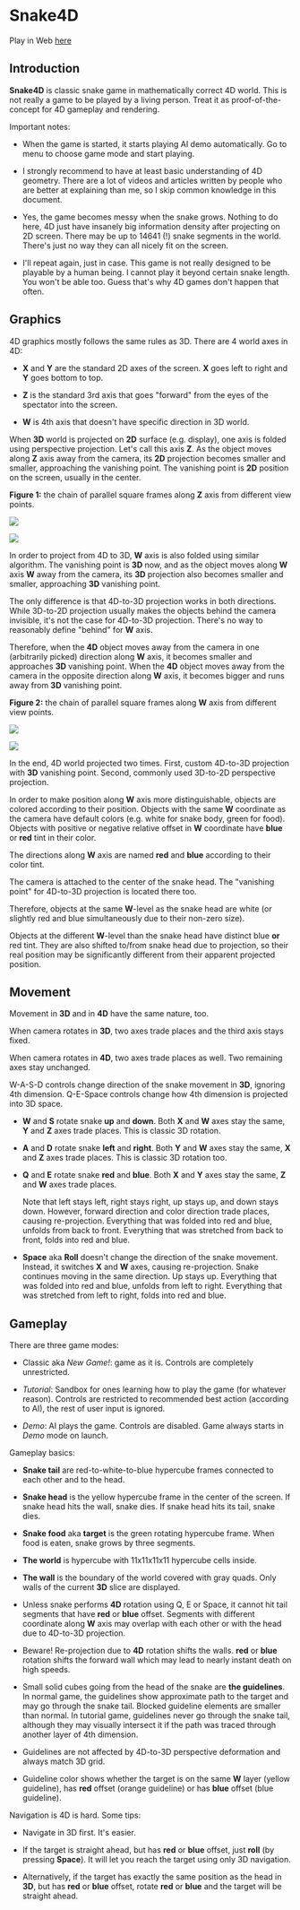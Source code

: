 # Snake4D

Play in Web [here](https://eugeneko.github.io/Snake4D/Snake4D.html)

## Introduction

**Snake4D** is classic snake game in mathematically correct 4D world.
This is not really a game to be played by a living person.
Treat it as proof-of-the-concept for 4D gameplay and rendering.

Important notes:

- When the game is started, it starts playing AI demo automatically.
Go to menu to choose game mode and start playing.

- I strongly recommend to have at least basic understanding of 4D geometry.
There are a lot of videos and articles written by people who are better at explaining than me,
so I skip common knowledge in this document.

- Yes, the game becomes messy when the snake grows.
Nothing to do here, 4D just have insanely big information density after projecting on 2D screen.
There may be up to 14641 (!) snake segments in the world. There's just no way they can all nicely fit on the screen.

- I'll repeat again, just in case. This game is not really designed to be playable by a human being.
I cannot play it beyond certain snake length. You won't be able too. Guess that's why 4D games don't happen that often.

## Graphics

4D graphics mostly follows the same rules as 3D.
There are 4 world axes in 4D:

- **X** and **Y** are the standard 2D axes of the screen. **X** goes left to right and **Y** goes bottom to top.

- **Z** is the standard 3rd axis that goes "forward" from the eyes of the spectator into the screen.

- **W** is 4th axis that doesn't have specific direction in 3D world.

When **3D** world is projected on **2D** surface (e.g. display), one axis is folded using perspective projection.
Let's call this axis **Z**. As the object moves along **Z** axis away from the camera,
its **2D** projection becomes smaller and smaller, approaching the vanishing point.
The vanishing point is **2D** position on the screen, usually in the center.

**Figure 1:** the chain of parallel square frames along **Z** axis from different view points.

![](Docs/Project-3D-to-2D-eye.svg)

![](Docs/Project-3D-to-2D-side.svg)

In order to project from 4D to 3D, **W** axis is also folded using similar algorithm.
The vanishing point is **3D** now, and as the object moves along **W** axis **W** away from the camera,
its **3D** projection also becomes smaller and smaller, approaching **3D** vanishing point.

The only difference is that 4D-to-3D projection works in both directions.
While 3D-to-2D projection usually makes the objects behind the camera invisible, it's not the case for 4D-to-3D projection.
There's no way to reasonably define "behind" for **W** axis.

Therefore, when the **4D** object moves away from the camera in one (arbitrarily picked) direction along **W** axis,
it becomes smaller and approaches **3D** vanishing point.
When the **4D** object moves away from the camera in the opposite direction along **W** axis,
it becomes bigger and runs away from **3D** vanishing point.

**Figure 2:** the chain of parallel square frames along **W** axis from different view points.

![](Docs/Project-4D-to-3D-eye.svg)

![](Docs/Project-4D-to-3D-side.svg)

In the end, 4D world projected two times.
First, custom 4D-to-3D projection with **3D** vanishing point.
Second, commonly used 3D-to-2D perspective projection.

In order to make position along **W** axis more distinguishable, objects are colored according to their position.
Objects with the same **W** coordinate as the camera have default colors (e.g. white for snake body, green for food).
Objects with positive or negative relative offset in **W** coordinate have **blue** or **red** tint in their color.

The directions along **W** axis are named **red** and **blue** according to their color tint.

The camera is attached to the center of the snake head.
The "vanishing point" for 4D-to-3D projection is located there too.

Therefore, objects at the same **W**-level as the snake head are white
(or slightly red and blue simultaneously due to their non-zero size).

Objects at the different **W**-level than the snake head have distinct blue **or** red tint.
They are also shifted to/from snake head due to projection,
so their real position may be significantly different from their apparent projected position.

## Movement

Movement in **3D** and in **4D** have the same nature, too.

When camera rotates in **3D**, two axes trade places and the third axis stays fixed.

When camera rotates in **4D**, two axes trade places as well. Two remaining axes stay unchanged.

W-A-S-D controls change direction of the snake movement in **3D**, ignoring 4th dimension.
Q-E-Space controls change how 4th dimension is projected into 3D space.

- **W** and **S** rotate snake **up** and **down**.
Both **X** and **W** axes stay the same, **Y** and **Z** axes trade places.
This is classic 3D rotation.

- **A** and **D** rotate snake **left** and **right**.
Both **Y** and **W** axes stay the same, **X** and **Z** axes trade places.
This is classic 3D rotation too.

- **Q** and **E** rotate snake **red** and **blue**.
Both **X** and **Y** axes stay the same, **Z** and **W** axes trade places.

  Note that left stays left, right stays right, up stays up, and down stays down.
However, forward direction and color direction trade places, causing re-projection.
Everything that was folded into red and blue, unfolds from back to front.
Everything that was stretched from back to front, folds into red and blue.

- **Space** aka **Roll** doesn't change the direction of the snake movement.
Instead, it switches **X** and **W** axes, causing re-projection.
Snake continues moving in the same direction. Up stays up.
Everything that was folded into red and blue, unfolds from left to right.
Everything that was stretched from left to right, folds into red and blue.

## Gameplay

There are three game modes:

- Classic aka *New Game!*: game as it is. Controls are completely unrestricted.

- *Tutorial*: Sandbox for ones learning how to play the game (for whatever reason). Controls are restricted to recommended best action (according to AI), the rest of user input is ignored.

- *Demo*: AI plays the game. Controls are disabled. Game always starts in *Demo* mode on launch.

Gameplay basics:

- **Snake tail** are red-to-white-to-blue hypercube frames connected to each other and to the head.

- **Snake head** is the yellow hypercube frame in the center of the screen.
If snake head hits the wall, snake dies.
If snake head hits its tail, snake dies.

- **Snake food** aka **target** is the green rotating hypercube frame. When food is eaten, snake grows by three segments.

- **The world** is hypercube with 11x11x11x11 hypercube cells inside.

- **The wall** is the boundary of the world covered with gray quads. Only walls of the current **3D** slice are displayed.

- Unless snake performs **4D** rotation using Q, E or Space,
it cannot hit tail segments that have **red** or **blue** offset.
Segments with different coordinate along **W** axis may overlap
with each other or with the head due to 4D-to-3D projection.

- Beware! Re-projection due to **4D** rotation shifts the walls.
**red** or **blue** rotation shifts the forward wall which may lead to nearly instant death on high speeds.

- Small solid cubes going from the head of the snake are **the guidelines**.
In normal game, the guidelines show approximate path to the target and may go through the snake tail.
Blocked guideline elements are smaller than normal.
In tutorial game, guidelines never go through the snake tail,
although they may visually intersect it if the path was traced through another layer of 4th dimension.

- Guidelines are not affected by 4D-to-3D perspective deformation and always match 3D grid.

- Guideline color shows whether the target is on the same **W** layer (yellow guideline), has **red** offset (orange guideline) or has **blue** offset (blue guideline).

Navigation is 4D is hard. Some tips:

- Navigate in 3D first. It's easier.

- If the target is straight ahead, but has **red** or **blue** offset,
just **roll** (by pressing **Space**). It will let you reach the target using only 3D navigation.

- Alternatively, if the target has exactly the same position as the head in **3D**, but has **red** or **blue** offset,
rotate **red** or **blue** and the target will be straight ahead.
